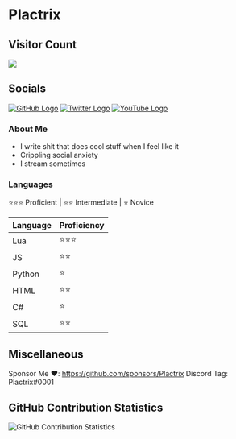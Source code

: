# Plactrix

## Visitor Count
  <img src="https://profile-counter.glitch.me/Plactrix/count.svg" />

## Socials
[![GitHub Logo](https://icons.iconarchive.com/icons/limav/flat-gradient-social/64/Github-icon.png)](https://github.com/Plactrix)
[![Twitter Logo](https://icons.iconarchive.com/icons/limav/flat-gradient-social/64/Twitter-icon.png)](http://twitter.com/Plactrix)
[![YouTube Logo](https://icons.iconarchive.com/icons/marcus-roberto/google-play/64/YouTube-icon.png)](https://www.youtube.com/channel/UCV60VmjoBXw8PIFR7GS9NMQ?view_as=subscriber)

### About Me
- I write shit that does cool stuff when I feel like it
- Crippling social anxiety
- I stream sometimes

### Languages
⭐⭐⭐ Proficient | ⭐⭐ Intermediate | ⭐ Novice

|Language|Proficiency|
|---|---|
Lua | ⭐⭐⭐
JS | ⭐⭐
Python | ⭐
HTML | ⭐⭐
C# | ⭐
SQL | ⭐⭐

## Miscellaneous
Sponsor Me ❤️: https://github.com/sponsors/Plactrix
Discord Tag: Plactrix#0001

## GitHub Contribution Statistics
![GitHub Contribution Statistics](https://github-readme-stats.vercel.app/api?username=Plactrix)
